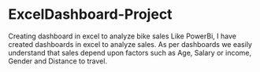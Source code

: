 # ExcelDashboard-Project
Creating dashboard in excel to analyze bike sales
Like PowerBi, I have created dashboards in excel to analyze sales. As per dashboards we easily understand that sales depend upon factors such as Age, Salary or income, Gender and Distance to travel.

